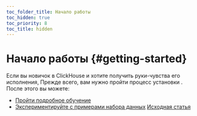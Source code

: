 ```yaml
---
toc_folder_title: Начало работы
toc_hidden: true
toc_priority: 8
toc_title: hidden
---
```


# Начало работы {#getting-started}

Если вы новичок в ClickHouse и хотите получить руки-чувства его исполнения, Прежде всего, вам нужно пройти процесс установки [](install.md). После этого вы можете:

-   [Пройти подробное обучение](tutorial.md)
-   [Экспериментируйте с примерами набора данных](example-datasets/ontime.md)
[Исходная статья](https://clickhouse.tech/docs/en/getting_started/) <!--hide-->
